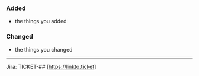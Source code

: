 ### Added
- the things you added

### Changed
- the things you changed

---
Jira: TICKET-## [https://linkto.ticket]
